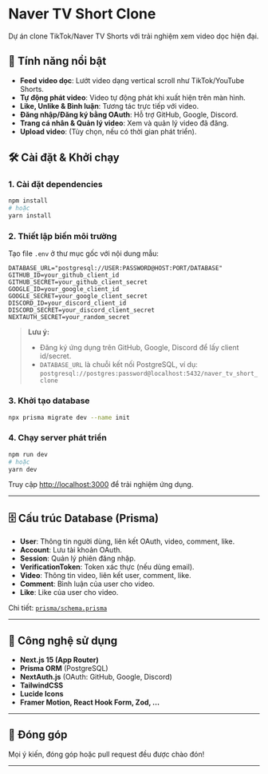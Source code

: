 # Naver TV Short Clone

Dự án clone TikTok/Naver TV Shorts với trải nghiệm xem video dọc hiện đại.

## 🚀 Tính năng nổi bật

- **Feed video dọc**: Lướt video dạng vertical scroll như TikTok/YouTube Shorts.
- **Tự động phát video**: Video tự động phát khi xuất hiện trên màn hình.
- **Like, Unlike & Bình luận**: Tương tác trực tiếp với video.
- **Đăng nhập/Đăng ký bằng OAuth**: Hỗ trợ GitHub, Google, Discord.
- **Trang cá nhân & Quản lý video**: Xem và quản lý video đã đăng.
- **Upload video**: (Tùy chọn, nếu có thời gian phát triển).

## 🛠️ Cài đặt & Khởi chạy

### 1. Cài đặt dependencies

```bash
npm install
# hoặc
yarn install
```

### 2. Thiết lập biến môi trường

Tạo file `.env` ở thư mục gốc với nội dung mẫu:

```env
DATABASE_URL="postgresql://USER:PASSWORD@HOST:PORT/DATABASE"
GITHUB_ID=your_github_client_id
GITHUB_SECRET=your_github_client_secret
GOOGLE_ID=your_google_client_id
GOOGLE_SECRET=your_google_client_secret
DISCORD_ID=your_discord_client_id
DISCORD_SECRET=your_discord_client_secret
NEXTAUTH_SECRET=your_random_secret
```

> **Lưu ý:**  
> - Đăng ký ứng dụng trên GitHub, Google, Discord để lấy client id/secret.  
> - `DATABASE_URL` là chuỗi kết nối PostgreSQL, ví dụ:  
>   `postgresql://postgres:password@localhost:5432/naver_tv_short_clone`

### 3. Khởi tạo database

```bash
npx prisma migrate dev --name init
```

### 4. Chạy server phát triển

```bash
npm run dev
# hoặc
yarn dev
```

Truy cập [http://localhost:3000](http://localhost:3000) để trải nghiệm ứng dụng.

---

## 🗄️ Cấu trúc Database (Prisma)

- **User**: Thông tin người dùng, liên kết OAuth, video, comment, like.
- **Account**: Lưu tài khoản OAuth.
- **Session**: Quản lý phiên đăng nhập.
- **VerificationToken**: Token xác thực (nếu dùng email).
- **Video**: Thông tin video, liên kết user, comment, like.
- **Comment**: Bình luận của user cho video.
- **Like**: Like của user cho video.

Chi tiết: [`prisma/schema.prisma`](prisma/schema.prisma)

---

## 🧰 Công nghệ sử dụng

- **Next.js 15 (App Router)**
- **Prisma ORM** (PostgreSQL)
- **NextAuth.js** (OAuth: GitHub, Google, Discord)
- **TailwindCSS**
- **Lucide Icons**
- **Framer Motion, React Hook Form, Zod, ...**

---

## 🤝 Đóng góp

Mọi ý kiến, đóng góp hoặc pull request đều được chào đón!

---
